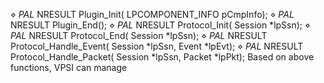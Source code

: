 ⋄ _PAL_ NRESULT Plugin_Init(
LPCOMPONENT_INFO pCmpInfo);
⋄ _PAL_ NRESULT Plugin_End();
⋄ _PAL_ NRESULT Protocol_Init(
Session *lpSsn);
⋄ _PAL_ NRESULT Protocol_End(
Session *lpSsn);
⋄ _PAL_ NRESULT Protocol_Handle_Event(
Session *lpSsn, Event *lpEvt);
⋄ _PAL_ NRESULT Protocol_Handle_Packet(
Session *lpSsn, Packet *lpPkt);
Based on above functions, VPSI can manage
